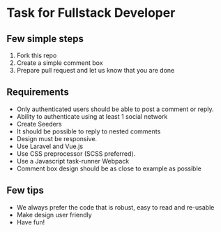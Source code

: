 # Task for Fullstack Developer

## Few simple steps

1. Fork this repo
2. Create a simple comment box
3. Prepare pull request and let us know that you are done

## Requirements
- Only authenticated users should be able to post a comment or reply.
- Ability to authenticate using at least 1 social network
- Create Seeders
- It should be possible to reply to nested comments
- Design must be responsive.
- Use Laravel and Vue.js
- Use CSS preprocessor (SCSS preferred).
- Use a Javascript task-runner Webpack
- Comment box design should be as close to example as possible

## Few tips
- We always prefer the code that is robust, easy to read and re-usable
- Make design user friendly
- Have fun!
